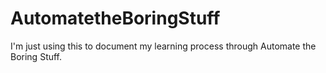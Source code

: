 # AutomatetheBoringStuff

I'm just using this to document my learning process through Automate the Boring Stuff.